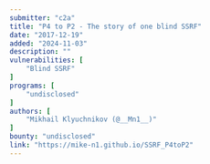 ```yaml
---
submitter: "c2a"
title: "P4 to P2 - The story of one blind SSRF"
date: "2017-12-19"
added: "2024-11-03"
description: ""
vulnerabilities: [
    "Blind SSRF"
]
programs: [
    "undisclosed"
]
authors: [
    "Mikhail Klyuchnikov (@__Mn1__)"
]
bounty: "undisclosed"
link: "https://mike-n1.github.io/SSRF_P4toP2"
---
```




